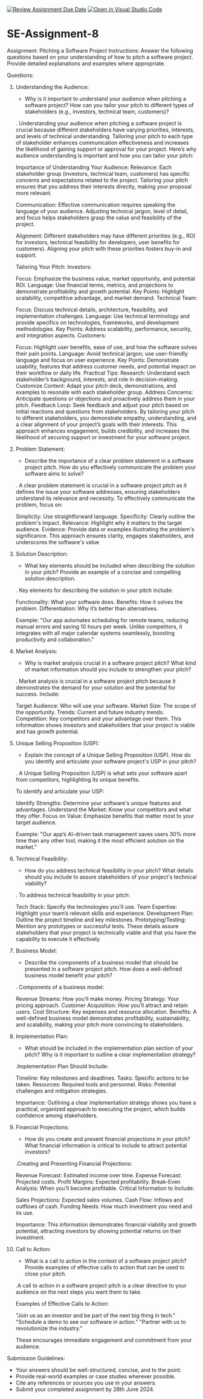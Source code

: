 [![Review Assignment Due Date](https://classroom.github.com/assets/deadline-readme-button-22041afd0340ce965d47ae6ef1cefeee28c7c493a6346c4f15d667ab976d596c.svg)](https://classroom.github.com/a/4bgukiqw)
[![Open in Visual Studio Code](https://classroom.github.com/assets/open-in-vscode-2e0aaae1b6195c2367325f4f02e2d04e9abb55f0b24a779b69b11b9e10269abc.svg)](https://classroom.github.com/online_ide?assignment_repo_id=15316728&assignment_repo_type=AssignmentRepo)
# SE-Assignment-8
 Assignment: Pitching a Software Project
 Instructions:
Answer the following questions based on your understanding of how to pitch a software project. Provide detailed explanations and examples where appropriate.

 Questions:

1. Understanding the Audience:
   - Why is it important to understand your audience when pitching a software project? How can you tailor your pitch to different types of stakeholders (e.g., investors, technical team, customers)?

   . Understanding your audience when pitching a software project is crucial because different stakeholders have varying priorities, interests, and levels of technical understanding. Tailoring your pitch to each type of stakeholder enhances communication effectiveness and increases the likelihood of gaining support or approval for your project. Here’s why audience understanding is important and how you can tailor your pitch:

   Importance of Understanding Your Audience:
   Relevance: Each stakeholder group (investors, technical team, customers) has specific concerns and expectations related to the project. Tailoring your pitch ensures that you address their interests directly, making your proposal more relevant.

   Communication: Effective communication requires speaking the language of your audience. Adjusting technical jargon, level of detail, and focus helps stakeholders grasp the value and feasibility of the project.

   Alignment: Different stakeholders may have different priorities (e.g., ROI for investors, technical feasibility for developers, user benefits for customers). Aligning your pitch with these priorities fosters buy-in and support.

   Tailoring Your Pitch:
   Investors:

   Focus: Emphasize the business value, market opportunity, and potential ROI.
   Language: Use financial terms, metrics, and projections to demonstrate profitability and growth potential.
   Key Points: Highlight scalability, competitive advantage, and market demand.
   Technical Team:

   Focus: Discuss technical details, architecture, feasibility, and implementation challenges.
   Language: Use technical terminology and provide specifics on technologies, frameworks, and development methodologies.
   Key Points: Address scalability, performance, security, and integration aspects.
   Customers:

   Focus: Highlight user benefits, ease of use, and how the software solves their pain points.
   Language: Avoid technical jargon; use user-friendly language and focus on user experience.
   Key Points: Demonstrate usability, features that address customer needs, and potential impact on their workflow or daily life.
   Practical Tips:
   Research: Understand each stakeholder’s background, interests, and role in decision-making.
   Customize Content: Adapt your pitch deck, demonstrations, and examples to resonate with each stakeholder group.
   Address Concerns: Anticipate questions or objections and proactively address them in your pitch.
   Feedback Loop: Seek feedback and adjust your pitch based on initial reactions and questions from stakeholders.
   By tailoring your pitch to different stakeholders, you demonstrate empathy, understanding, and a clear alignment of your project’s goals with their interests. This approach enhances engagement, builds credibility, and increases the likelihood of securing support or investment for your software project.


2. Problem Statement:
   - Describe the importance of a clear problem statement in a software project pitch. How do you effectively communicate the problem your software aims to solve?

   . A clear problem statement is crucial in a software project pitch as it defines the issue your software addresses, ensuring stakeholders understand its relevance and necessity. To effectively communicate the problem, focus on:

   Simplicity: Use straightforward language.
   Specificity: Clearly outline the problem's impact.
   Relevance: Highlight why it matters to the target audience.
   Evidence: Provide data or examples illustrating the problem's significance.
   This approach ensures clarity, engages stakeholders, and underscores the software's value


3. Solution Description:
   - What key elements should be included when describing the solution in your pitch? Provide an example of a concise and compelling solution description.

   . Key elements for describing the solution in your pitch include:

    Functionality: What your software does.
    Benefits: How it solves the problem.
    Differentiation: Why it’s better than alternatives.

     Example:
   "Our app automates scheduling for remote teams, reducing manual errors and saving 10 hours per week. Unlike competitors, it integrates with all major calendar systems seamlessly, boosting productivity and collaboration."


4. Market Analysis:
   - Why is market analysis crucial in a software project pitch? What kind of market information should you include to strengthen your pitch?

   . Market analysis is crucial in a software project pitch because it demonstrates the demand for your solution and the potential for success. Include:

   Target Audience: Who will use your software.
   Market Size: The scope of the opportunity.
   Trends: Current and future industry trends.
   Competition: Key competitors and your advantage over them.
   This information shows investors and stakeholders that your project is viable and has growth potential.


5. Unique Selling Proposition (USP):
   - Explain the concept of a Unique Selling Proposition (USP). How do you identify and articulate your software project's USP in your pitch?

   . A Unique Selling Proposition (USP) is what sets your software apart from competitors, highlighting its unique benefits.

   To identify and articulate your USP:

   Identify Strengths: Determine your software's unique features and advantages.
   Understand the Market: Know your competitors and what they offer.
   Focus on Value: Emphasize benefits that matter most to your target audience.

   Example: "Our app’s AI-driven task management saves users 30% more time than any other tool, making it the most efficient solution on the market."


6. Technical Feasibility:
   - How do you address technical feasibility in your pitch? What details should you include to assure stakeholders of your project's technical viability?

   . To address technical feasibility in your pitch:

   Tech Stack: Specify the technologies you'll use.
   Team Expertise: Highlight your team’s relevant skills and experience.
   Development Plan: Outline the project timeline and key milestones.
   Prototyping/Testing: Mention any prototypes or successful tests.
   These details assure stakeholders that your project is technically viable and that you have the capability to execute it effectively.


7. Business Model:
   - Describe the components of a business model that should be presented in a software project pitch. How does a well-defined business model benefit your pitch?

   . Components of a business model:

   Revenue Streams: How you’ll make money.
   Pricing Strategy: Your pricing approach.
   Customer Acquisition: How you’ll attract and retain users.
   Cost Structure: Key expenses and resource allocation.
   Benefits:
   A well-defined business model demonstrates profitability, sustainability, and scalability, making your pitch more convincing to stakeholders.


8. Implementation Plan:
   - What should be included in the implementation plan section of your pitch? Why is it important to outline a clear implementation strategy?

   .Implementation Plan Should Include:

   Timeline: Key milestones and deadlines.
   Tasks: Specific actions to be taken.
   Resources: Required tools and personnel.
   Risks: Potential challenges and mitigation strategies.

   Importance:
   Outlining a clear implementation strategy shows you have a practical, organized approach to executing the project, which builds confidence among stakeholders.


9. Financial Projections:
   - How do you create and present financial projections in your pitch? What financial information is critical to include to attract potential investors?

   .Creating and Presenting Financial Projections:

   Revenue Forecast: Estimated income over time.
   Expense Forecast: Projected costs.
   Profit Margins: Expected profitability.
   Break-Even Analysis: When you’ll become profitable.
   Critical Information to Include:

   Sales Projections: Expected sales volumes.
   Cash Flow: Inflows and outflows of cash.
   Funding Needs: How much investment you need and its use.

   Importance:
   This information demonstrates financial viability and growth potential, attracting investors by showing potential returns on their investment.


10. Call to Action:
    - What is a call to action in the context of a software project pitch? Provide examples of effective calls to action that can be used to close your pitch.

    .A call to action in a software project pitch is a clear directive to your audience on the next steps you want them to take.

      Examples of Effective Calls to Action:

    "Join us as an investor and be part of the next big thing in tech."
    "Schedule a demo to see our software in action."
    "Partner with us to revolutionize the industry."

    These encourages immediate engagement and commitment from your audience.

 Submission Guidelines:
- Your answers should be well-structured, concise, and to the point.
- Provide real-world examples or case studies wherever possible.
- Cite any references or sources you use in your answers.
- Submit your completed assignment by 28th June 2024.


